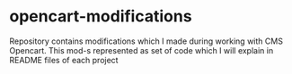 # opencart-modifications
Repository contains modifications which I made during working with CMS Opencart. This mod-s represented as set of code which I will explain in README files of each project
